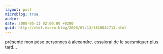 ```yaml
---
layout: post
microblog: true
audio: 
date: 2008-05-13 02:00:00 +0200
guid: http://xtof.micro.blog/2008/05/13/t810044713.html
---
```

présenté mon pèse personnes à alexandre. essaierai de le seesmiquer plus tard...

